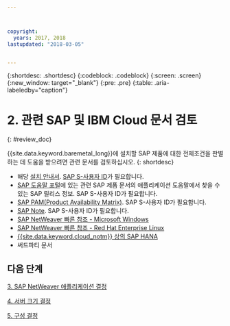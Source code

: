 ```yaml
---



copyright:
  years: 2017, 2018
lastupdated: "2018-03-05"


---
```


{:shortdesc: .shortdesc}
{:codeblock: .codeblock}
{:screen: .screen}
{:new_window: target="_blank"}
{:pre: .pre}
{:table: .aria-labeledby="caption"}


# 2. 관련 SAP 및 IBM Cloud 문서 검토
{: #review_doc}

{{site.data.keyword.baremetal_long}}에 설치할 SAP 제품에 대한 전제조건을 판별하는 데 도움을 받으려면 관련 문서를 검토하십시오.
{: shortdesc}

  * 해당 [설치 안내서](https://support.sap.com/software/installations.html). [SAP S-사용자 ID](/docs/infrastructure/sap-netweaver/sap-index.html#getting-started)가 필요합니다. 
  * [SAP 도움말 포털](https://help.sap.com/)에 있는 관련 SAP 제품 문서의 애플리케이션 도움말에서 찾을 수 있는 SAP 릴리스 정보. SAP S-사용자 ID가 필요합니다. 
  * [SAP PAM(Product Availability Matrix)](https://apps.support.sap.com/sap/support/pam). SAP S-사용자 ID가 필요합니다. 
  * [SAP Note](https://support.sap.com/notes). SAP S-사용자 ID가 필요합니다. 
  * [SAP NetWeaver 빠른 참조 - Microsoft Windows](https://console.bluemix.net/docs/infrastructure/sap-netweaver-ms-qrg/ms-index.html#getting-started)
  * [SAP NetWeaver 빠른 참조 - Red Hat Enterprise Linux](https://console.bluemix.net/docs/infrastructure/sap-netweaver-rhel-qrg/rhel-index.html#getting-started)
  * [{{site.data.keyword.cloud_notm}} 상의 SAP HANA](https://console.bluemix.net/docs/infrastructure/sap-hana/hana-index.html#getting-started)
  * 써드파티 문서
  
## 다음 단계
  
  [3. SAP NetWeaver 애플리케이션 결정](/docs/infrastructure/sap-netweaver/sap-determine-apps.html)
    
  [4. 서버 크기 결정](/docs/infrastructure/sap-netweaver/sap-size-server.html)
    
  [5. 구성 결정](/docs/infrastructure/sap-netweaver/sap-determine-configuration.html)
